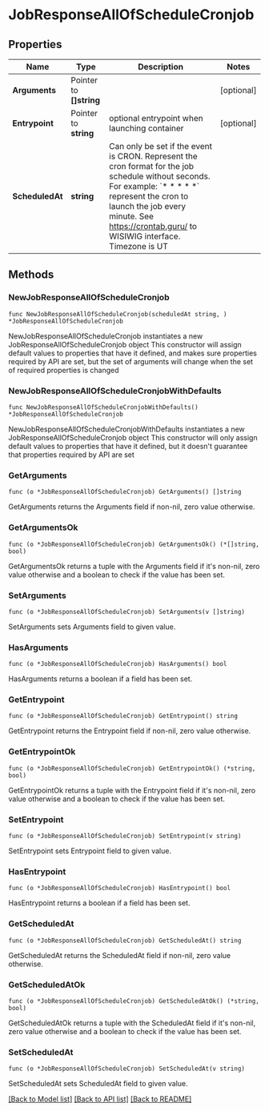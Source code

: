 # JobResponseAllOfScheduleCronjob

## Properties

Name | Type | Description | Notes
------------ | ------------- | ------------- | -------------
**Arguments** | Pointer to **[]string** |  | [optional] 
**Entrypoint** | Pointer to **string** | optional entrypoint when launching container | [optional] 
**ScheduledAt** | **string** | Can only be set if the event is CRON.   Represent the cron format for the job schedule without seconds.   For example: &#x60;* * * * *&#x60; represent the cron to launch the job every minute.   See https://crontab.guru/ to WISIWIG interface.   Timezone is UT  | 

## Methods

### NewJobResponseAllOfScheduleCronjob

`func NewJobResponseAllOfScheduleCronjob(scheduledAt string, ) *JobResponseAllOfScheduleCronjob`

NewJobResponseAllOfScheduleCronjob instantiates a new JobResponseAllOfScheduleCronjob object
This constructor will assign default values to properties that have it defined,
and makes sure properties required by API are set, but the set of arguments
will change when the set of required properties is changed

### NewJobResponseAllOfScheduleCronjobWithDefaults

`func NewJobResponseAllOfScheduleCronjobWithDefaults() *JobResponseAllOfScheduleCronjob`

NewJobResponseAllOfScheduleCronjobWithDefaults instantiates a new JobResponseAllOfScheduleCronjob object
This constructor will only assign default values to properties that have it defined,
but it doesn't guarantee that properties required by API are set

### GetArguments

`func (o *JobResponseAllOfScheduleCronjob) GetArguments() []string`

GetArguments returns the Arguments field if non-nil, zero value otherwise.

### GetArgumentsOk

`func (o *JobResponseAllOfScheduleCronjob) GetArgumentsOk() (*[]string, bool)`

GetArgumentsOk returns a tuple with the Arguments field if it's non-nil, zero value otherwise
and a boolean to check if the value has been set.

### SetArguments

`func (o *JobResponseAllOfScheduleCronjob) SetArguments(v []string)`

SetArguments sets Arguments field to given value.

### HasArguments

`func (o *JobResponseAllOfScheduleCronjob) HasArguments() bool`

HasArguments returns a boolean if a field has been set.

### GetEntrypoint

`func (o *JobResponseAllOfScheduleCronjob) GetEntrypoint() string`

GetEntrypoint returns the Entrypoint field if non-nil, zero value otherwise.

### GetEntrypointOk

`func (o *JobResponseAllOfScheduleCronjob) GetEntrypointOk() (*string, bool)`

GetEntrypointOk returns a tuple with the Entrypoint field if it's non-nil, zero value otherwise
and a boolean to check if the value has been set.

### SetEntrypoint

`func (o *JobResponseAllOfScheduleCronjob) SetEntrypoint(v string)`

SetEntrypoint sets Entrypoint field to given value.

### HasEntrypoint

`func (o *JobResponseAllOfScheduleCronjob) HasEntrypoint() bool`

HasEntrypoint returns a boolean if a field has been set.

### GetScheduledAt

`func (o *JobResponseAllOfScheduleCronjob) GetScheduledAt() string`

GetScheduledAt returns the ScheduledAt field if non-nil, zero value otherwise.

### GetScheduledAtOk

`func (o *JobResponseAllOfScheduleCronjob) GetScheduledAtOk() (*string, bool)`

GetScheduledAtOk returns a tuple with the ScheduledAt field if it's non-nil, zero value otherwise
and a boolean to check if the value has been set.

### SetScheduledAt

`func (o *JobResponseAllOfScheduleCronjob) SetScheduledAt(v string)`

SetScheduledAt sets ScheduledAt field to given value.



[[Back to Model list]](../README.md#documentation-for-models) [[Back to API list]](../README.md#documentation-for-api-endpoints) [[Back to README]](../README.md)



